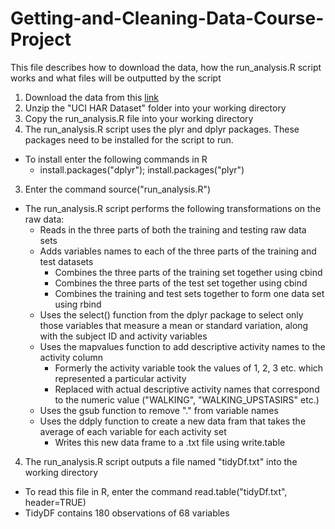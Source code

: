 # Getting-and-Cleaning-Data-Course-Project

This file describes how to download the data, how the run_analysis.R script works and what files will be outputted by the script

1. Download the data from this [link](https://d396qusza40orc.cloudfront.net/getdata%2Fprojectfiles%2FUCI%20HAR%20Dataset.zip)
2. Unzip the "UCI HAR Dataset" folder into your working directory
3. Copy the run_analysis.R file into your working directory
4. The run_analysis.R script uses the plyr and dplyr packages. These packages need to be installed for the script to run.
  - To install enter the following commands in R
    * install.packages("dplyr"); install.packages("plyr")
3. Enter the command source("run_analysis.R")

  - The run_analysis.R script performs the following transformations on the raw data:
      - Reads in the three parts of both the training and testing raw data sets
      - Adds variables names to each of the three parts of the training and test datasets
        * Combines the three parts of the training set together using cbind
        * Combines the three parts of the test set together using cbind
        * Combines the training and test sets together to form one data set using rbind
      - Uses the select() function from the dplyr package to select only those variables that measure a mean or standard variation, along with the subject ID and activity variables
      - Uses the mapvalues function to add descriptive activity names to the activity column
        * Formerly the activity variable took the values of 1, 2, 3 etc. which represented a particular activity
        * Replaced with actual descriptive activity names that correspond to the numeric value ("WALKING", "WALKING_UPSTASIRS" etc.)
      - Uses the gsub function to remove "." from variable names
      - Uses the ddply function to create a new data fram that takes the average of each variable for each activity set
        * Writes this new data frame to a .txt file using write.table

4. The run_analysis.R script outputs a file named "tidyDf.txt" into the working directory
  - To read this file in R, enter the command read.table("tidyDf.txt", header=TRUE)
  - TidyDF contains 180 observations of 68 variables
